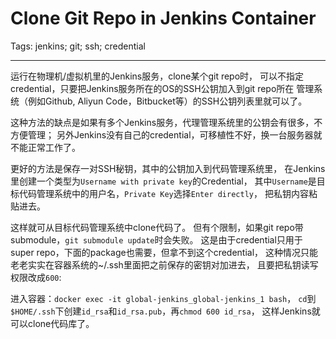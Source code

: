 # Clone Git Repo in Jenkins Container
Tags: jenkins; git; ssh; credential

------

运行在物理机/虚拟机里的Jenkins服务，clone某个git repo时，
可以不指定credential，只要把Jenkins服务所在的OS的SSH公钥加入到git repo所在
管理系统（例如Github, Aliyun Code，Bitbucket等）的SSH公钥列表里就可以了。

这种方法的缺点是如果有多个Jenkins服务，代理管理系统里的公钥会有很多，不方便管理；
另外Jenkins没有自己的credential，可移植性不好，换一台服务器就不能正常工作了。

更好的方法是保存一对SSH秘钥，其中的公钥加入到代码管理系统里，
在Jenkins里创建一个类型为`Username with private key`的Credential，
其中`Username`是目标代码管理系统中的用户名，`Private Key`选择`Enter directly`，
把私钥内容粘贴进去。

这样就可从目标代码管理系统中clone代码了。
但有个限制，如果git repo带submodule，`git submodule update`时会失败。
这是由于credential只用于super repo，下面的package也需要，但拿不到这个credential，
这种情况只能老老实实在容器系统的~/.ssh里面把之前保存的密钥对加进去，
且要把私钥读写权限改成`600`:

进入容器：`docker exec -it global-jenkins_global-jenkins_1 bash`，
`cd`到`$HOME/.ssh`下创建`id_rsa`和`id_rsa.pub`，再`chmod 600 id_rsa`，
这样Jenkins就可以clone代码库了。
